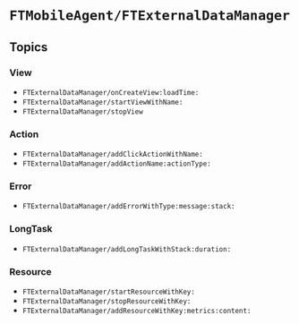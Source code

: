 # ``FTMobileAgent/FTExternalDataManager``
## Topics
### View

- ``FTExternalDataManager/onCreateView:loadTime:``
- ``FTExternalDataManager/startViewWithName:``
- ``FTExternalDataManager/stopView``

### Action

- ``FTExternalDataManager/addClickActionWithName:``
- ``FTExternalDataManager/addActionName:actionType:``

### Error

- ``FTExternalDataManager/addErrorWithType:message:stack:``

### LongTask

- ``FTExternalDataManager/addLongTaskWithStack:duration:``

### Resource

- ``FTExternalDataManager/startResourceWithKey:``
- ``FTExternalDataManager/stopResourceWithKey:``
- ``FTExternalDataManager/addResourceWithKey:metrics:content:``

